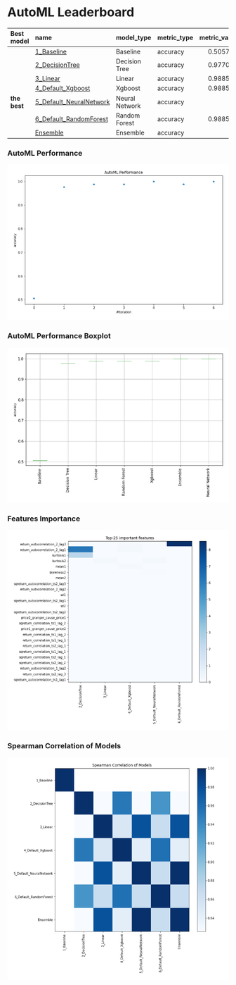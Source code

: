 # AutoML Leaderboard

| Best model   | name                                                         | model_type     | metric_type   |   metric_value |   train_time |
|:-------------|:-------------------------------------------------------------|:---------------|:--------------|---------------:|-------------:|
|              | [1_Baseline](1_Baseline/README.md)                           | Baseline       | accuracy      |       0.505747 |         1.88 |
|              | [2_DecisionTree](2_DecisionTree/README.md)                   | Decision Tree  | accuracy      |       0.977011 |         5.39 |
|              | [3_Linear](3_Linear/README.md)                               | Linear         | accuracy      |       0.988506 |         4.5  |
|              | [4_Default_Xgboost](4_Default_Xgboost/README.md)             | Xgboost        | accuracy      |       0.988506 |         4.32 |
| **the best** | [5_Default_NeuralNetwork](5_Default_NeuralNetwork/README.md) | Neural Network | accuracy      |       1        |         2.93 |
|              | [6_Default_RandomForest](6_Default_RandomForest/README.md)   | Random Forest  | accuracy      |       0.988506 |         7.7  |
|              | [Ensemble](Ensemble/README.md)                               | Ensemble       | accuracy      |       1        |         0.34 |

### AutoML Performance
![AutoML Performance](ldb_performance.png)

### AutoML Performance Boxplot
![AutoML Performance Boxplot](ldb_performance_boxplot.png)

### Features Importance
![features importance across models](features_heatmap.png)



### Spearman Correlation of Models
![models spearman correlation](correlation_heatmap.png)

